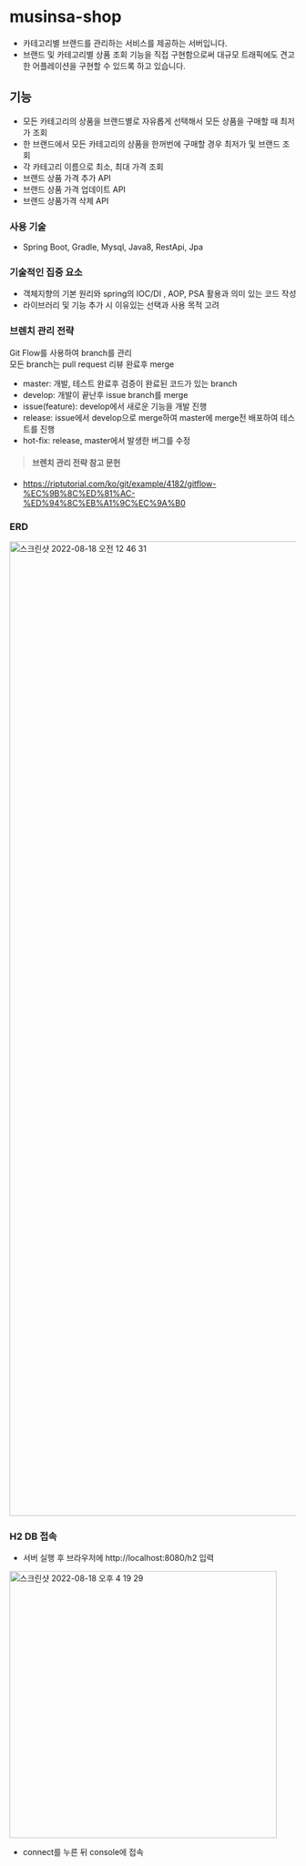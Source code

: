 # musinsa-shop
+  카테고리별 브랜드를 관리하는 서비스를 제공하는 서버입니다.
+ 브랜드 및 카테고리별 상품 조회 기능을 직접 구현함으로써 대규모 트래픽에도 견고한 어플레이션을 구현할 수 있드록 하고 있습니다.

## 기능
+ 모든 카테고리의 상품을 브랜드별로 자유롭게 선택해서 모든 상품을 구매할 때 최저가 조회
+ 한 브랜드에서 모든 카테고리의 상품을 한꺼번에 구매할 경우 최저가 및 브랜드 조회
+ 각 카테고리 이름으로 최소, 최대 가격 조회
+ 브랜드 상품 가격 추가 API
+ 브랜드 상품 가격 업데이트 API
+ 브랜드 상품가격 삭제 API

### 사용 기술
+ Spring Boot, Gradle, Mysql, Java8, RestApi, Jpa

### 기술적인 집중 요소
+ 객체지향의 기본 원리와 spring의 IOC/DI , AOP, PSA 활용과 의미 있는 코드 작성
+ 라이브러리 및 기능 추가 시 이유있는 선택과 사용 목적 고려

### 브렌치 관리 전략
Git Flow를 사용하여 branch를 관리   
모든 branch는 pull request 리뷰 완료후 merge   


+ master: 개발, 테스트 완료후 검증이 완료된 코드가 있는 branch
+ develop: 개발이 끝난후 issue branch를 merge
+ issue(feature): develop에서 새로운 기능을 개발 진행
+ release: issue에서 develop으로 merge하여 master에 merge전 배포하여 테스트를 진행
+ hot-fix: release, master에서 발생한 버그를 수정

> #### 브렌치 관리 전략 참고 문헌
+ https://riptutorial.com/ko/git/example/4182/gitflow-%EC%9B%8C%ED%81%AC-%ED%94%8C%EB%A1%9C%EC%9A%B0

### ERD
<img width="1712" alt="스크린샷 2022-08-18 오전 12 46 31" src="https://user-images.githubusercontent.com/29122916/185326603-9ab962af-00a1-4ba5-9674-e0536ccc5c05.png">

### H2 DB 접속
+ 서버 실행 후 브라우저에 http://localhost:8080/h2 입력

<img width="469" alt="스크린샷 2022-08-18 오후 4 19 29" src="https://user-images.githubusercontent.com/29122916/185334208-d5c96149-e5b9-4ac2-aa00-82fa18708f17.png">

+ connect를 누른 뒤 console에 접속


